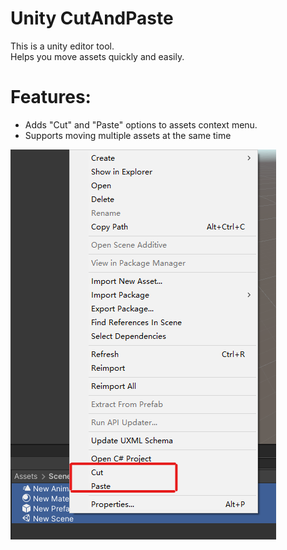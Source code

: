 # Unity CutAndPaste

This is a unity editor tool.  
Helps you move assets quickly and easily.

# Features:
- Adds "Cut" and "Paste" options to assets context menu.
- Supports moving multiple assets at the same time

![CutAndPaste](./CutAndPaste.png)